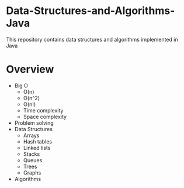 # Data-Structures-and-Algorithms-Java
 This repository contains data structures and algorithms implemented in Java

# Overview

- Big O
  - O(n)
  - O(n^2)
  - O(n!)
  - Time complexity
  - Space complexity
- Problem solving
- Data Structures
  - Arrays
  - Hash tables
  - Linked lists
  - Stacks
  - Queues
  - Trees
  - Graphs
- Algorithms
